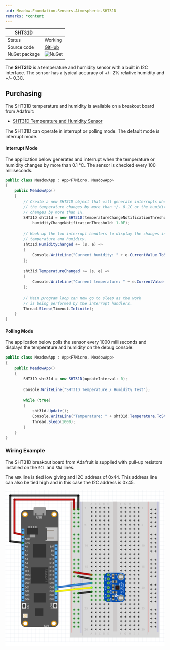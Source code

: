 ```yaml
---
uid: Meadow.Foundation.Sensors.Atmospheric.SHT31D
remarks: *content
---
```


| SHT31D        |             |
|---------------|-------------|
| Status        | Working     |
| Source code   | [GitHub](https://github.com/WildernessLabs/Meadow.Foundation/tree/master/Source/Meadow.Foundation.Peripherals/Sensors.Atmospheric.SHT31D) |
| NuGet package | ![NuGet](https://img.shields.io/nuget/v/Meadow.Foundation.Sensors.Atmospheric.SHT31D.svg?label=NuGet) |
| | |

The **SHT31D** is a temperature and humidity sensor with a built in I2C interface. The sensor has a typical accuracy of +/- 2% relative humidity and +/- 0.3C.

## Purchasing

The SHT31D temperature and humidity is available on a breakout board from Adafruit:

* [SHT31D Temperature and Humidity Sensor](https://www.adafruit.com/product/2857)

The SHT31D can operate in interrupt or polling mode.  The default mode is interrupt mode.

#### Interrupt Mode

The application below generates and interrupt when the temperature or humidity changes by more than 0.1 &deg;C.  The sensor is checked every 100 milliseconds.

```csharp
public class MeadowApp : App<F7Micro, MeadowApp>
{
    public MeadowApp()
    {
        // Create a new SHT31D object that will generate interrupts when
        // the temperature changes by more than +/- 0.1C or the humidity
        // changes by more than 1%.
        SHT31D sht31d = new SHT31D(temperatureChangeNotificationThreshold: 0.1F,
            humidityChangeNotificationThreshold: 1.0F);

        // Hook up the two interrupt handlers to display the changes in
        // temperature and humidity.
        sht31d.HumidityChanged += (s, e) =>
        {
            Console.WriteLine("Current humidity: " + e.CurrentValue.ToString("f2"));
        };

        sht31d.TemperatureChanged += (s, e) =>
        {
            Console.WriteLine("Current temperature: " + e.CurrentValue.ToString("f2"));
        };

        // Main program loop can now go to sleep as the work
        // is being performed by the interrupt handlers.
        Thread.Sleep(Timeout.Infinite);
    }
}
```

#### Polling Mode

The application below polls the sensor every 1000 milliseconds and displays the temperature and humidity on the debug console:

```csharp
public class MeadowApp : App<F7Micro, MeadowApp>
{
    public MeadowApp()
    {
        SHT31D sht31d = new SHT31D(updateInterval: 0);

        Console.WriteLine("SHT31D Temperature / Humidity Test");

        while (true)
        {
            sht31d.Update();
            Console.WriteLine("Temperature: " + sht31d.Temperature.ToString("f2") + ", Humidity: " + sht31d.Humidity.ToString("f2"));
            Thread.Sleep(1000);
        }
    }
}
```

### Wiring Example

The SHT31D breakout board from Adafruit is supplied with pull-up resistors installed on the `SCL` and `SDA` lines.

The `ADR` line is tied low giving and I2C address of 0x44.  This address line can also be tied high and in this case the I2C address is 0x45.

![](../../API_Assets/Meadow.Foundation.Sensors.Atmospheric.SHT31D/SHT31D.svg)